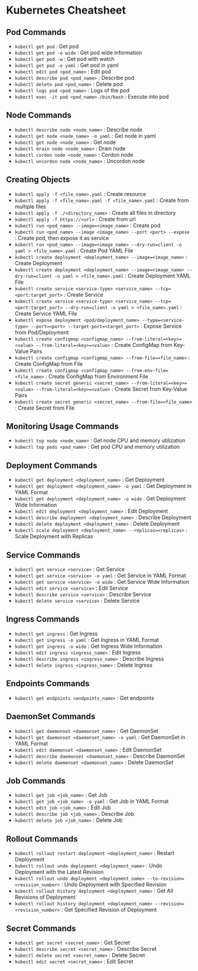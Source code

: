 # Kubernetes Cheatsheet

## Pod Commands
- `kubectl get pod` : Get pod
- `kubectl get pod -o wide` : Get pod wide information
- `kubectl get pod -w` : Get pod with watch
- `kubectl get pod -o yaml` : Get pod in yaml
- `kubectl edit pod <pod_name>` : Edit pod
- `kubectl describe pod <pod_name>` : Describe pod
- `kubectl delete pod <pod_name>` : Delete pod
- `kubectl logs pod <pod_name>` : Logs of the pod
- `kubectl exec -it pod <pod_name> /bin/bash` : Execute into pod

## Node Commands
- `kubectl describe node <node_name>` : Describe node
- `kubectl get node <node_name> -o yaml` : Get node in yaml
- `kubectl get node <node_name>` : Get node
- `kubectl drain node <node_name>` : Drain node
- `kubectl cordon node <node_name>` : Cordon node
- `kubectl uncordon node <node_name>` : Uncordon node

## Creating Objects
- `kubectl apply -f <file_name>.yaml` : Create resource
- `kubectl apply -f <file_name>.yaml -f <file_name>.yaml` : Create from multiple files
- `kubectl apply -f ./<directory_name>` : Create all files in directory
- `kubectl apply -f https://<url>` : Create from url
- `kubectl run <pod_name> --image=<image_name>` : Create pod
- `kubectl run <pod_name> --image <image_name> --port <port> --expose` : Create pod, then expose it as service
- `kubectl run <pod_name> --image=<image_name> --dry-run=client -o yaml > <file_name>.yaml` : Create Pod YAML File
- `kubectl create deployment <deployment_name> --image=<image_name>` : Create Deployment
- `kubectl create deployment <deployment_name> --image=<image_name> --dry-run=client -o yaml > <file_name>.yaml` : Create Deployment YAML File
- `kubectl create service <service-type> <service_name> --tcp=<port:target_port>` : Create Service
- `kubectl create service <service-type> <service_name> --tcp=<port:target_port> --dry-run=client -o yaml > <file_name>.yaml` : Create Service YAML File
- `kubectl expose deployment <pod/deployment_name> --type=<service-type> --port=<port> --target-port=<target_port>` : Expose Service from Pod/Deployment
- `kubectl create configmap <configmap_name> --from-literal=<key>=<value> --from-literal=<key>=<value>` : Create ConfigMap from Key-Value Pairs
- `kubectl create configmap <configmap_name> --from-file=<file_name>` : Create ConfigMap from File
- `kubectl create configmap <configmap_name> --from-env-file=<file_name>` : Create ConfigMap from Environment File
- `kubectl create secret generic <secret_name> --from-literal=<key>=<value> --from-literal=<key>=<value>` : Create Secret from Key-Value Pairs
- `kubectl create secret generic <secret_name> --from-file=<file_name>` : Create Secret from File

## Monitoring Usage Commands
- `kubectl top node <node_name>` : Get node CPU and memory utilization
- `kubectl top pods <pod_name>` : Get pod CPU and memory utilization

## Deployment Commands
- `kubectl get deployment <deployment_name>` : Get Deployment
- `kubectl get deployment <deployment_name> -o yaml` : Get Deployment in YAML Format
- `kubectl get deployment <deployment_name> -o wide` : Get Deployment Wide Information
- `kubectl edit deployment <deployment_name>` : Edit Deployment
- `kubectl describe deployment <deployment_name>` : Describe Deployment
- `kubectl delete deployment <deployment_name>` : Delete Deployment
- `kubectl scale deployment <deployment_name> --replicas=<replicas>` : Scale Deployment with Replicas

## Service Commands
- `kubectl get service <service>` : Get Service
- `kubectl get service <service> -o yaml` : Get Service in YAML Format
- `kubectl get service <service> -o wide` : Get Service Wide Information
- `kubectl edit service <service>` : Edit Service
- `kubectl describe service <service>` : Describe Service
- `kubectl delete service <service>` : Delete Service

## Ingress Commands
- `kubectl get ingress` : Get Ingress
- `kubectl get ingress -o yaml` : Get Ingress in YAML Format
- `kubectl get ingress -o wide` : Get Ingress Wide Information
- `kubectl edit ingress <ingress_name>` : Edit Ingress
- `kubectl describe ingress <ingress_name>` : Describe Ingress
- `kubectl delete ingress <ingress_name>` : Delete Ingress

## Endpoints Commands
- `kubectl get endpoints <endpoints_name>` : Get endpoints

## DaemonSet Commands
- `kubectl get daemonset <daemonset_name>` : Get DaemonSet
- `kubectl get daemonset <daemonset_name> -o yaml` : Get DaemonSet in YAML Format
- `kubectl edit daemonset <daemonset_name>` : Edit DaemonSet
- `kubectl describe daemonset <daemonset_name>` : Describe DaemonSet
- `kubectl delete daemonset <daemonset_name>` : Delete DaemonSet

## Job Commands
- `kubectl get job <job_name>` : Get Job
- `kubectl get job <job_name> -o yaml` : Get Job in YAML Format
- `kubectl edit job <job_name>` : Edit Job
- `kubectl describe job <job_name>` : Describe Job
- `kubectl delete job <job_name>` : Delete Job

## Rollout Commands
- `kubectl rollout restart deployment <deployment_name>` : Restart Deployment
- `kubectl rollout undo deployment <deployment_name>` : Undo Deployment with the Latest Revision
- `kubectl rollout undo deployment <deployment_name> --to-revision=<revision_number>` : Undo Deployment with Specified Revision
- `kubectl rollout history deployment <deployment_name>` : Get All Revisions of Deployment
- `kubectl rollout history deployment <deployment_name> --revision=<revision_number>` : Get Specified Revision of Deployment

## Secret Commands
- `kubectl get secret <secret_name>` : Get Secret
- `kubectl describe secret <secret_name>` : Describe Secret
- `kubectl delete secret <secret_name>` : Delete Secret
- `kubectl edit secret <secret_name>` : Edit Secret
